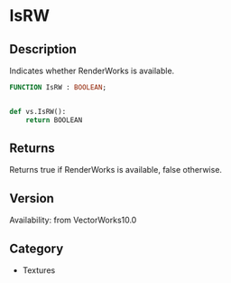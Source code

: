 # IsRW

## Description
Indicates whether RenderWorks is available.

```pascal
FUNCTION IsRW : BOOLEAN;
```

```python

def vs.IsRW():
    return BOOLEAN
```

## Returns
Returns true if RenderWorks is available, false otherwise.

## Version
Availability: from VectorWorks10.0
## Category
* Textures

